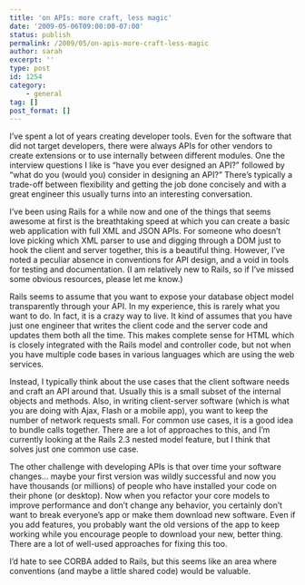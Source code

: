 ```yaml
---
title: 'on APIs: more craft, less magic'
date: '2009-05-06T09:00:00-07:00'
status: publish
permalink: /2009/05/on-apis-more-craft-less-magic
author: sarah
excerpt: ''
type: post
id: 1254
category:
    - general
tag: []
post_format: []
---
```

I’ve spent a lot of years creating developer tools. Even for the software that did not target developers, there were always APIs for other vendors to create extensions or to use internally between different modules. One the interview questions I like is “have you ever designed an API?” followed by “what do you (would you) consider in designing an API?” There’s typically a trade-off between flexibility and getting the job done concisely and with a great engineer this usually turns into an interesting conversation.

I’ve been using Rails for a while now and one of the things that seems awesome at first is the breathtaking speed at which you can create a basic web application with full XML and JSON APIs. For someone who doesn’t love picking which XML parser to use and digging through a DOM just to hook the client and server together, this is a beautiful thing. However, I’ve noted a peculiar absence in conventions for API design, and a void in tools for testing and documentation. (I am relatively new to Rails, so if I’ve missed some obvious resources, please let me know.)

Rails seems to assume that you want to expose your database object model transparently through your API. In my experience, this is rarely what you want to do. In fact, it is a crazy way to live. It kind of assumes that you have just one engineer that writes the client code and the server code and updates them both all the time. This makes complete sense for HTML which is closely integrated with the Rails model and controller code, but not when you have multiple code bases in various languages which are using the web services.

Instead, I typically think about the use cases that the client software needs and craft an API around that. Usually this is a small subset of the internal objects and methods. Also, in writing client-server software (which is what you are doing with Ajax, Flash or a mobile app), you want to keep the number of network requests small. For common use cases, it is a good idea to bundle calls together. There are a lot of approaches to this, and I’m currently looking at the Rails 2.3 nested model feature, but I think that solves just one common use case.

The other challenge with developing APIs is that over time your software changes… maybe your first version was wildly successful and now you have thousands (or millions) of people who have installed your code on their phone (or desktop). Now when you refactor your core models to improve performance and don’t change any behavior, you certainly don’t want to break everyone’s app or make them download new software. Even if you add features, you probably want the old versions of the app to keep working while you encourage people to download your new, better thing. There are a lot of well-used approaches for fixing this too.

I’d hate to see CORBA added to Rails, but this seems like an area where conventions (and maybe a little shared code) would be valuable.